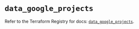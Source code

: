 # `data_google_projects`

Refer to the Terraform Registry for docs: [`data_google_projects`](https://registry.terraform.io/providers/hashicorp/google-beta/6.9.0/docs/data-sources/google_projects).

